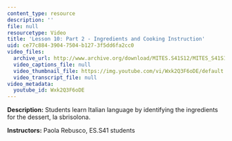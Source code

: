 ```yaml
---
content_type: resource
description: ''
file: null
resourcetype: Video
title: 'Lesson 10: Part 2 - Ingredients and Cooking Instruction'
uid: ce77c884-3904-7504-b127-3f5dd6fa2cc0
video_files:
  archive_url: http://www.archive.org/download/MITES.S41S12/MITES_S41S12_Lesson10_Part2_300k.mp4
  video_captions_file: null
  video_thumbnail_file: https://img.youtube.com/vi/Wxk2Q3F6oDE/default.jpg
  video_transcript_file: null
video_metadata:
  youtube_id: Wxk2Q3F6oDE
---
```


**Description:** Students learn Italian language by identifying the ingredients for the dessert, la sbrisolona.

**Instructors:** Paola Rebusco, ES.S41 students